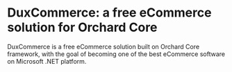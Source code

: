 # DuxCommerce: a free eCommerce solution for Orchard Core

DuxCommerce is a free eCommerce solution built on Orchard Core framework, with the goal of becoming one of the best eCommerce software on Microsoft .NET platform.

